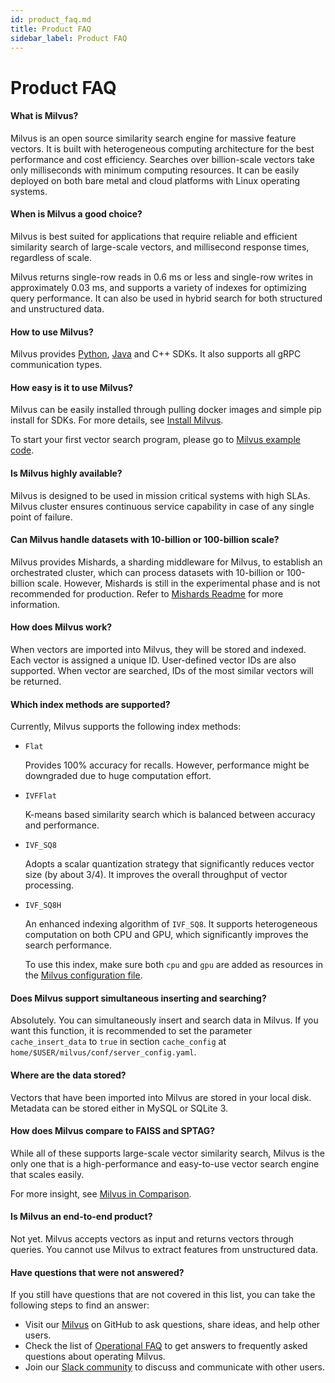 ```yaml
---
id: product_faq.md
title: Product FAQ
sidebar_label: Product FAQ
---
```


# Product FAQ

#### What is Milvus?

Milvus is an open source similarity search engine for massive feature vectors. It is built with heterogeneous computing architecture for the best performance and cost efficiency. Searches over billion-scale vectors take only milliseconds with minimum computing resources. It can be easily deployed on both bare metal and cloud platforms with Linux operating systems.

#### When is Milvus a good choice?

Milvus is best suited for applications that require reliable and efficient similarity search of large-scale vectors, and millisecond response times, regardless of scale. 

Milvus returns single-row reads in 0.6 ms or less and single-row writes in approximately 0.03 ms, and supports a variety of indexes for optimizing query performance. It can also be used in hybrid search for both structured and unstructured data.

#### How to use Milvus?

Milvus provides [Python](https://pypi.org/project/pymilvus/), [Java](https://milvus-io.github.io/milvus-sdk-java/javadoc/io/milvus/client/package-summary.html) and C++ SDKs. It also supports all gRPC communication types. 

#### How easy is it to use Milvus?

Milvus can be easily installed through pulling docker images and simple pip install for SDKs. For more details, see [Install Milvus](../userguide/install_milvus.md).

To start your first vector search program, please go to [Milvus example code](../userguide/example_code.md).

#### Is Milvus highly available?

Milvus is designed to be used in mission critical systems with high SLAs. Milvus cluster ensures continuous service capability in case of any single point of failure.

#### Can Milvus handle datasets with 10-billion or 100-billion scale?

Milvus provides Mishards, a sharding middleware for Milvus, to establish an orchestrated cluster, which can process datasets with 10-billion or 100-billion scale. However, Mishards is still in the experimental phase and is not recommended for production. Refer to [Mishards Readme](https://github.com/milvus-io/milvus/blob/0.6.0/shards/README.md) for more information.

#### How does Milvus work?

When vectors are imported into Milvus, they will be stored and indexed. Each vector is assigned a unique ID. User-defined vector IDs are also supported. When vector are searched, IDs of the most similar vectors will be returned.

#### Which index methods are supported?

Currently, Milvus supports the following index methods:

- `Flat`

  Provides 100% accuracy for recalls. However, performance might be downgraded due to huge computation effort.

- `IVFFlat`

  K-means based similarity search which is balanced between accuracy and performance.

- `IVF_SQ8`

  Adopts a scalar quantization strategy that significantly reduces vector size (by about 3/4). It improves the overall throughput of vector processing.

- `IVF_SQ8H`

  An enhanced indexing algorithm of `IVF_SQ8`. It supports heterogeneous computation on both CPU and GPU, which significantly improves the search performance. 
  
  To use this index, make sure both `cpu` and `gpu` are added as resources in the [Milvus configuration file](../reference/milvus_config.md). 

#### Does Milvus support simultaneous inserting and searching?

Absolutely. You can simultaneously insert and search data in Milvus. If you want this function, it is recommended to set the parameter `cache_insert_data` to `true` in section `cache_config` at `home/$USER/milvus/conf/server_config.yaml`.

#### Where are the data stored?

Vectors that have been imported into Milvus are stored in your local disk. Metadata can be stored either in MySQL or SQLite 3.

#### How does Milvus compare to FAISS and SPTAG?

While all of these supports large-scale vector similarity search, Milvus is the only one that is a high-performance and easy-to-use vector search engine that scales easily.

For more insight, see [Milvus in Comparison](../reference/comparison.md). 

#### Is Milvus an end-to-end product?

Not yet. Milvus accepts vectors as input and returns vectors through queries. You cannot use Milvus to extract features from unstructured data.

#### Have questions that were not answered?
If you still have questions that are not covered in this list, you can take the following steps to find an answer:

- Visit our [Milvus](https://github.com/milvus-io/milvus/issues) on GitHub to ask questions, share ideas, and help other users.
- Check the list of [Operational FAQ](operational_faq.md) to get answers to frequently asked questions about operating Milvus.
- Join our [Slack community](https://join.slack.com/t/milvusio/shared_invite/enQtNzY1OTQ0NDI3NjMzLWNmYmM1NmNjOTQ5MGI5NDhhYmRhMGU5M2NhNzhhMDMzY2MzNDdlYjM5ODQ5MmE3ODFlYzU3YjJkNmVlNDQ2ZTk) to discuss and communicate with other users.

